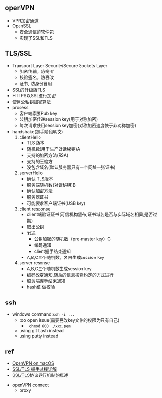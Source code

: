 ## openVPN
+ VPN加密通道
+ OpenSSL
    - 安全通信的软件包
    - 实现了SSL和TLS

## TLS/SSL
+ Transport Layer Security/Secure Sockets Layer
    - 加密传输，防窃听
    - 校验签名，防篡改
    - 证书, 防身份冒用
+ SSL的升级版TLS
+ HTTPS以SSL进行加密
+ 使用公私钥加密算法
+ process
    + 客户端索要Pub key
    + 公钥加密传递session key(用于对称加密)
    + 每次请求使用session key加密(对称加密速度快于非对称加密)
+ handshake(握手阶段明文)
    1. clientHello
        - TLS 版本
        - 随机数(用于生产对话秘钥)A
        - 支持的加密方法(RSA)
        - 支持的压缩方
        - 没包含域名(默认服务器只有一个网址一张证书)
    2. serverHello
        - 确认 TLS版本
        - 服务端随机数(对话秘钥)B
        - 确认加密方法
        - 服务器证书
        - 可能要求客户端证书(USB key)
    3. client response
        - client端验证证书(可信机构颁布,证书域名是否与实际域名相同,是否过期)
        - 取出公钥
        - 发送
            - 公钥加密的随机数（pre-master key）C
            - 编码通知
            - client握手结束通知
        - A,B,C三个随机数，各自生成session key  
    4. server resonse
        - A,B,C三个随机数生成session key
        - 编码改变通知,随后的信息按照约定的方式进行
        - 服务端握手结束通知
        - hash值 做校验
## ssh

+ windows command:`ssh -i ...` 
    - too open issue(需要更改key文件的权限为只有自己)
        + ` chmod 600 ./xxx.pem`
    - using git bash instead
    - using putty instead

## ref
+ [OpenVPN on macOS](https://tunnelblick.net/)
+ [SSL/TLS 握手过程详解](https://www.jianshu.com/p/7158568e4867)
+ [SSL/TLS协议运行机制的概述](https://www.ruanyifeng.com/blog/2014/02/ssl_tls.html)
<!-- tools -->
+ openVPN connect
    + proxy